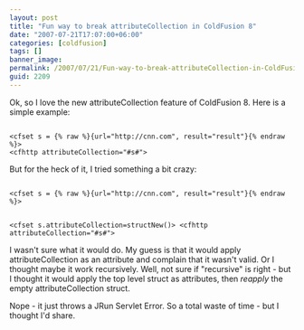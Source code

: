 ```yaml
---
layout: post
title: "Fun way to break attributeCollection in ColdFusion 8"
date: "2007-07-21T17:07:00+06:00"
categories: [coldfusion]
tags: []
banner_image: 
permalink: /2007/07/21/Fun-way-to-break-attributeCollection-in-ColdFusion-8
guid: 2209
---
```


Ok, so I love the new attributeCollection feature of ColdFusion 8. Here is a simple example:

<code>
&lt;cfset s = {% raw %}{url="http://cnn.com", result="result"}{% endraw %}&gt;
&lt;cfhttp attributeCollection="#s#"&gt;
</code>

But for the heck of it, I tried something a bit crazy:

<code>
&lt;cfset s = {% raw %}{url="http://cnn.com", result="result"}{% endraw %}&gt;

&lt;cfset s.attributeCollection=structNew()&gt;
&lt;cfhttp attributeCollection="#s#"&gt;
</code>

I wasn't sure what it would do. My guess is that it would apply attributeCollection as an attribute and complain that it wasn't valid. Or I thought maybe it work recursively. Well, not sure if "recursive" is right - but I thought it would apply the top level struct as attributes, then <i>reapply</i> the empty attributeCollection struct. 

Nope - it just throws a JRun Servlet Error. So a total waste of time - but I thought I'd share.